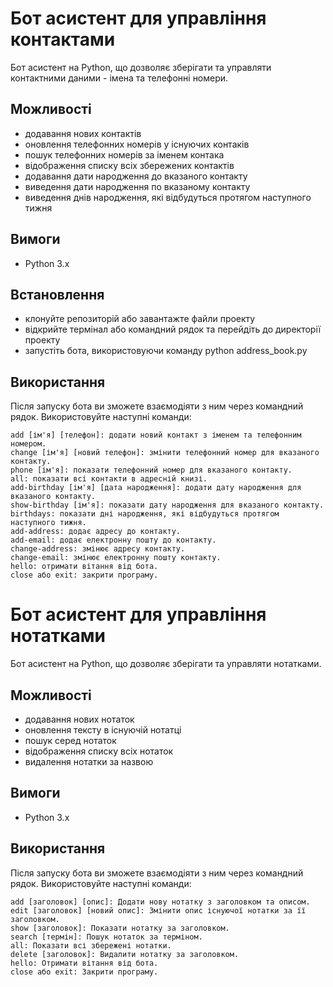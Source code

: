 # Бот асистент для управління контактами
Бот асистент на Python, що дозволяє зберігати та управляти контактними даними - імена та телефонні номери. 

## Можливості
- додавання нових контактів
- оновлення телефонних номерів у існуючих контаків
- пошук телефонних номерів за іменем контака
- відображення списку всіх збережених контактів
- додавання дати народження до вказаного контакту
- виведення дати народження по вказаному контакту
- виведення днів народження, які відбудуться протягом наступного тижня

## Вимоги
- Python 3.x

## Встановлення
- клонуйте репозиторій або завантажте файли проекту
- відкрийте термінал або командний рядок та перейдіть до директорії проекту
- запустіть бота, використовуючи команду python address_book.py

## Використання
Після запуску бота ви зможете взаємодіяти з ним через командний рядок. 
Використовуйте наступні команди:
```
add [ім'я] [телефон]: додати новий контакт з іменем та телефонним номером.
change [ім'я] [новий телефон]: змінити телефонний номер для вказаного контакту.
phone [ім'я]: показати телефонний номер для вказаного контакту.
all: показати всі контакти в адресній книзі.
add-birthday [ім'я] [дата народження]: додати дату народження для вказаного контакту.
show-birthday [ім'я]: показати дату народження для вказаного контакту.
birthdays: показати дні народження, які відбудуться протягом наступного тижня.
add-address: додає адресу до контакту.
add-email: додає електронну пошту до контакту.
change-address: змінює адресу контакту.
change-email: змінює електронну пошту контакту.
hello: отримати вітання від бота.
close або exit: закрити програму.
```

# Бот асистент для управління нотатками
Бот асистент на Python, що дозволяє зберігати та управляти нотатками. 

## Можливості
- додавання нових нотаток
- оновлення тексту в існуючій нотатці
- пошук серед нотаток
- відображення списку всіх нотаток
- видалення нотатки за назвою

## Вимоги
- Python 3.x

## Використання
Після запуску бота ви зможете взаємодіяти з ним через командний рядок. 
Використовуйте наступні команди:
```
add [заголовок] [опис]: Додати нову нотатку з заголовком та описом.
edit [заголовок] [новий опис]: Змінити опис існуючої нотатки за її заголовком.
show [заголовок]: Показати нотатку за заголовком.
search [термін]: Пошук нотаток за терміном.
all: Показати всі збережені нотатки.
delete [заголовок]: Видалити нотатку за заголовком.
hello: Отримати вітання від бота.
close або exit: Закрити програму.
```
